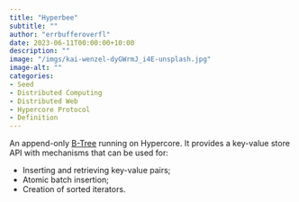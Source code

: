 ```yaml
---
title: "Hyperbee"
subtitle: ""
author: "errbufferoverfl"
date: 2023-06-11T00:00:00+10:00
description: ""
image: "/imgs/kai-wenzel-dyGWrmJ_i4E-unsplash.jpg"
image-alt: ""
categories:
- Seed
- Distributed Computing
- Distributed Web
- Hypercore Protocol
- Definition
---
```


An append-only [B-Tree](b-tree.md) running on Hypercore. It provides a key-value store API with mechanisms that can be used for:

- Inserting and retrieving key-value pairs;
- Atomic batch insertion;
- Creation of sorted iterators.
